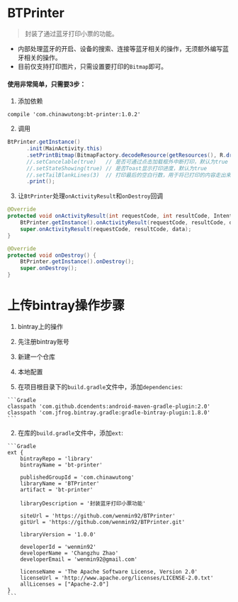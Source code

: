 # BTPrinter
> 封装了通过蓝牙打印小票的功能。

- 内部处理蓝牙的开启、设备的搜索、连接等蓝牙相关的操作，无须额外编写蓝牙相关的操作。
- 目前仅支持打印图片，只需设置要打印的`Bitmap`即可。


#### 使用非常简单，只需要3步：
1. 添加依赖

  ```Gradle
  compile 'com.chinawutong:bt-printer:1.0.2'
  ```

2. 调用

  ```Java
  BtPrinter.getInstance()
        .init(MainActivity.this)
        .setPrintBitmap(BitmapFactory.decodeResource(getResources(), R.drawable.order))
        //.setCancelable(true)   // 是否可通过点击加载框外中断打印，默认为true
        //.setStateShowing(true) // 是否Toast显示打印进度，默认为true
        //.setTailBlankLines(3)  // 打印最后的空白行数，用于将已打印的内容走出来，默认为3
        .print();
  ```

3. 让`BtPrinter`处理`onActivityResult`和`onDestroy`回调

  ```Java
  @Override
  protected void onActivityResult(int requestCode, int resultCode, Intent data) {
      BtPrinter.getInstance().onActivityResult(requestCode, resultCode, data);
      super.onActivityResult(requestCode, resultCode, data);
  }

  @Override
  protected void onDestroy() {
      BtPrinter.getInstance().onDestroy();
      super.onDestroy();
  }
  ```


# 上传bintray操作步骤

1. bintray上的操作

  1. 先注册bintray账号
  2. 新建一个仓库
 
2. 本地配置

  1. 在项目根目录下的`build.gradle`文件中，添加`dependencies`:

    ```Gradle
    classpath 'com.github.dcendents:android-maven-gradle-plugin:2.0'
    classpath 'com.jfrog.bintray.gradle:gradle-bintray-plugin:1.8.0'
    ```

  2. 在库的`build.gradle`文件中，添加`ext`:

    ```Gradle
    ext {
        bintrayRepo = 'library'
        bintrayName = 'bt-printer'
    
        publishedGroupId = 'com.chinawutong'
        libraryName = 'BTPrinter'
        artifact = 'bt-printer'
    
        libraryDescription = '封装蓝牙打印小票功能'
    
        siteUrl = 'https://github.com/wenmin92/BTPrinter'
        gitUrl = 'https://github.com/wenmin92/BTPrinter.git'
    
        libraryVersion = '1.0.0'
    
        developerId = 'wenmin92'
        developerName = 'Changzhu Zhao'
        developerEmail = 'wenmin92@gmail.com'
    
        licenseName = 'The Apache Software License, Version 2.0'
        licenseUrl = 'http://www.apache.org/licenses/LICENSE-2.0.txt'
        allLicenses = ["Apache-2.0"]
    }
    ```
